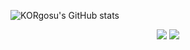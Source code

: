 <!--
**KORgosu/KORgosu** is a ✨ _special_ ✨ repository because its `README.md` (this file) appears on your GitHub profile.

Here are some ideas to get you started:

- 🔭 I’m currently working on ...
- 🌱 I’m currently learning ...
- 👯 I’m looking to collaborate on ...
- 🤔 I’m looking for help with ...
- 💬 Ask me about ...
- 📫 How to reach me: ...
- 😄 Pronouns: ...
- ⚡ Fun fact: ...
-->

![KORgosu's GitHub stats](https://github-readme-stats.vercel.app/api?username=KORgosu&show_icons=true&theme=radical)
<div align="center">
  <img src="https://img.shields.io/badge/Unity-000000?style=for-the-badge&logo=Unity&logoColor=ffffff">
  <img src="https://img.shields.io/badge/Unreal Engine-0E1128?style=for-the-badge&logo=Unreal Engine&logoColor=ffffff">
 
 </div>

